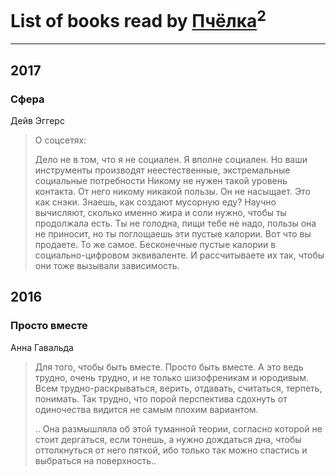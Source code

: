 # List of books read by [Пчёлка](http://vk.com/id70343728)<sup>2</sup>
---

## 2017

### Сфера
Дейв Эггерс
> О соцсетях:
> 
> Дело не в том, что я не социален. Я вполне социален. Но ваши инструменты производят неестественные, экстремальные социальные потребности Никому не нужен такой уровень контакта. От него никому никакой пользы. Он не насыщает. Это как снэки. Знаешь, как создают мусорную еду? Научно вычисляют, сколько именно жира и соли нужно, чтобы ты продолжала есть. Ты не голодна, пищи тебе не надо, пользы она не приносит, но ты поглощаешь эти пустые калории. Вот что вы продаете. То же самое. Бесконечные пустые калории в социально-цифровом эквиваленте. И рассчитываете их так, чтобы они тоже вызывали зависимость.



## 2016

### Просто вместе
Анна Гавальда
> Для того, чтобы быть вместе. Просто быть вместе. А это ведь трудно, очень трудно, и не только шизофреникам и юродивым. Всем трудно-раскрываться, верить, отдавать, считаться, терпеть, понимать. Так трудно, что порой перспектива сдохнуть от одиночества видится не самым плохим вариантом.
> 
> .. Она размышляла об этой туманной теории, согласно которой не стоит дергаться, если тонешь, а нужно дождаться дна, чтобы оттолкнуться от него пяткой, ибо только так можно спастись и выбраться на поверхность..



